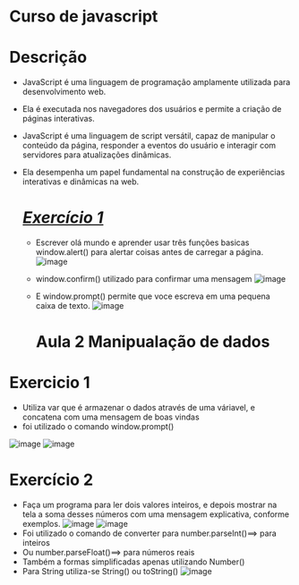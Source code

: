 # Curso de javascript 
# Descrição
* JavaScript é uma linguagem de programação amplamente utilizada para desenvolvimento web. <br>
* Ela é executada nos navegadores dos usuários e permite a criação de páginas interativas.<br>
* JavaScript é uma linguagem de script versátil, capaz de manipular o conteúdo da página, responder a eventos do usuário e interagir com servidores para atualizações dinâmicas. <br>
* Ela desempenha um papel fundamental na construção de experiências interativas e dinâmicas na web.

  # *[Exercício 1 ](https://github.com/ByancaMatos01/javascript/tree/main/Javascript)*
   * Escrever olá mundo e aprender usar três funções basicas window.alert() para alertar coisas antes de carregar a página.<br>
   ![image](https://github.com/ByancaMatos01/javascript/assets/122841376/25bf8e15-9256-4620-b879-067e38e236bd)
   * window.confirm() utilizado para confirmar uma mensagem
     ![image](https://github.com/ByancaMatos01/javascript/assets/122841376/84c0f3d5-69f8-4cd4-9ff6-4c6a8bfacb07)
  * E window.prompt() permite que voce escreva em uma pequena caixa de texto.
    ![image](https://github.com/ByancaMatos01/javascript/assets/122841376/1af6283c-ee6d-4458-865d-e52ea887255d)

    # Aula 2 **Manipualação de dados**

 # Exercicio 1
  * Utiliza var que é armazenar o dados através de uma váriavel, e concatena com uma mensagem de boas vindas
  * foi utilizado o comando window.prompt()

![image](https://github.com/ByancaMatos01/javascript/assets/122841376/c9e7cafe-9dd0-4318-8df3-692f24f9a4d4)
![image](https://github.com/ByancaMatos01/javascript/assets/122841376/b8b56a02-1f63-418c-8fab-b705c7994593)


# Exercício 2 
* Faça um programa para ler dois valores inteiros, e depois mostrar na tela a soma desses números com uma
mensagem explicativa, conforme exemplos.
![image](https://github.com/ByancaMatos01/javascript/assets/122841376/f4712381-c8a2-4e35-800c-559018b567c3)
![image](https://github.com/ByancaMatos01/javascript/assets/122841376/fa77be62-2d7f-4790-8ea2-122b44fc6011)
* Foi utilizado o comando de converter para number.parseInt()==> para inteiros
*  Ou number.parseFloat()==> para números reais
*  Também a formas simplificadas apenas utilizando Number()
*  Para String utiliza-se String() ou toString()
![image](https://github.com/ByancaMatos01/javascript/assets/122841376/3dbeb1df-53db-40ea-854b-236e5eb6c123)

  




    
